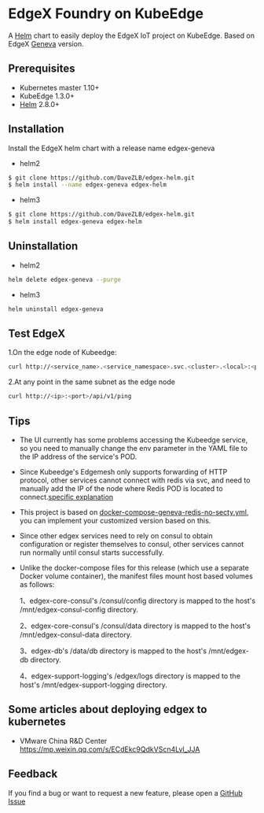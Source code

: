 # EdgeX Foundry on KubeEdge

A [Helm](https://helm.sh/) chart to easily deploy the EdgeX IoT project on KubeEdge.
Based on EdgeX [Geneva](https://github.com/edgexfoundry/developer-scripts/tree/master/releases/geneva/compose-files) version.

## Prerequisites  
- Kubernetes master 1.10+
- KubeEdge 1.3.0+
- [Helm](https://helm.sh/) 2.8.0+

## Installation

Install the EdgeX helm chart with a release name edgex-geneva

- helm2

```bash
$ git clone https://github.com/DaveZLB/edgex-helm.git
$ helm install --name edgex-geneva edgex-helm
```

- helm3

```bash
$ git clone https://github.com/DaveZLB/edgex-helm.git
$ helm install edgex-geneva edgex-helm
```

## Uninstallation

- helm2

```bash
helm delete edgex-geneva --purge
```

- helm3

```bash
helm uninstall edgex-geneva
```

## Test EdgeX

1.On the edge node of Kubeedge:  
```bash
curl http://<service_name>.<service_namespace>.svc.<cluster>.<local>:<port>/api/v1/ping  
```  
2.At any point in the same subnet as the edge node  
```bash
curl http://<ip>:<port>/api/v1/ping
```  

## Tips
- The UI currently has some problems accessing the Kubeedge service, so you need to manually change the env parameter in the YAML file to the IP address of the service's POD.  
- Since Kubeedge's Edgemesh only supports forwarding of HTTP protocol, other services cannot connect with redis via svc, and need to manually add the IP of the node where Redis POD is located to connect.[specific explanation](https://github.com/kubeedge/kubeedge/issues/1837)
- This project is based on [docker-compose-geneva-redis-no-secty.yml](https://github.com/edgexfoundry/developer-scripts/blob/master/releases/geneva/compose-files/docker-compose-geneva-redis-no-secty.yml),
you can implement your customized version based on this.
- Since other edgex services need to rely on consul to obtain configuration or register themselves to consul, other services cannot run normally until consul starts successfully.
- Unlike the docker-compose files for this release (which use a separate Docker volume container), the manifest files mount host based volumes as follows:

	1、edgex-core-consul's /consul/config directory is mapped to the host's /mnt/edgex-consul-config directory.
	
	2、edgex-core-consul's /consul/data directory is mapped to the host's /mnt/edgex-consul-data directory.
	
	3、edgex-db's /data/db directory is mapped to the host's /mnt/edgex-db directory.
	
	4、edgex-support-logging's /edgex/logs directory is mapped to the host's /mnt/edgex-support-logging directory.


## Some articles about deploying edgex to kubernetes

- VMware China R&D Center
https://mp.weixin.qq.com/s/ECdEkc9QdkVScn4Lvl_JJA

## Feedback

If you find a bug or want to request a new feature, please open a [GitHub Issue](https://github.com/DaveZLB/edgex-helm/issues)


